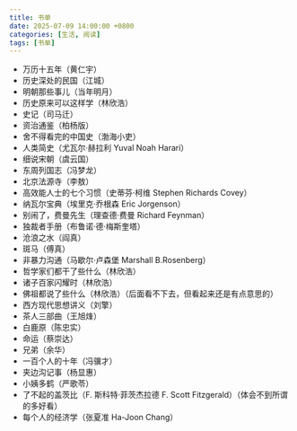 ```yaml
---
title: 书单
date: 2025-07-09 14:00:00 +0800
categories: [生活, 阅读]
tags: [书单]
---
```


- 万历十五年（黄仁宇）
- 历史深处的民国（江城）
- 明朝那些事儿（当年明月）
- 历史原来可以这样学（林欣浩）
- 史记（司马迁）
- 资治通鉴（柏杨版）
- 舍不得看完的中国史（渤海小吏）
- 人类简史（尤瓦尔·赫拉利 Yuval Noah Harari）
- 细说宋朝（虞云国）
- 东周列国志（冯梦龙）
- 北京法源寺（李敖）
- 高效能人士的七个习惯（史蒂芬·柯维 Stephen Richards Covey）
- 纳瓦尔宝典（埃里克·乔根森 Eric Jorgenson）
- 别闹了，费曼先生（理查德·费曼 Richard Feynman）
- 独裁者手册（布鲁诺·德·梅斯奎塔）
- 沧浪之水（阎真）
- 斑马（傅真）
- 非暴力沟通（马歇尔·卢森堡 Marshall B.Rosenberg）
- 哲学家们都干了些什么（林欣浩）
- 诸子百家闪耀时（林欣浩）
- 佛祖都说了些什么（林欣浩）（后面看不下去，但看起来还是有点意思的）
- 西方现代思想讲义（刘擎）
- 茶人三部曲（王旭烽）
- 白鹿原（陈忠实）
- 命运（蔡崇达）
- 兄弟（余华）
- 一百个人的十年（冯骥才）
- 夹边沟记事（杨显惠）
- 小姨多鹤（严歌苓）
- 了不起的盖茨比（F. 斯科特·菲茨杰拉德 F. Scott Fitzgerald）（体会不到所谓的多好看）
- 每个人的经济学（张夏准 Ha-Joon Chang）

